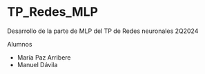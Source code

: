 # TP_Redes_MLP
Desarrollo de la parte de MLP del TP de Redes neuronales 2Q2024

Alumnos
* María Paz Arribere
* Manuel Dávila
